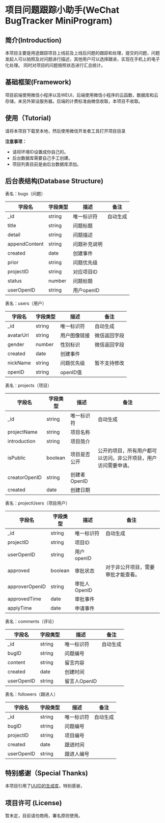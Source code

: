 项目问题跟踪小助手(WeChat BugTracker MiniProgram)
=================
## 简介(Introduction)

本项目主要是用途跟踪项目上线前及上线后问题的跟踪和处理，提交的问题，问题发起人可以拍照及对问题进行描述，其他用户可以选择跟进，实现在手机上的电子化处理。
同时对项目的问题按照状态进行汇总统计。

## 基础框架(Framework)
项目前端使用微信小程序以及WEUI，后端使用微信小程序的云函数，数据库和云存储，未另外架设服务器。后端的计费标准由微信收取，本项目不收取。

## 使用（Tutorial)
请将本项目下载至本地，然后使用微信开发者工具打开项目目录

**注意事项：**
- 请将环境ID设置成你自己的。
- 后台数据库需要自己手工创建。
- 项目列表目前是由后台数据库添加。


## 后台表结构(Database Structure)
表名：bugs（问题）

|  字段名   | 字段类型  | 描述 | 备注 |
|  ----  | ----  | ---  | ---  |
| _id  | string | 唯一标识符 | 自动生成 |
| title  | string | 问题标题  |  |
| detail  | string | 问题描述  |  |
| appendContent  | string | 问题补充说明  |  |
| created  | date | 创建事件  |  |
| prior  | string | 问题优先级  |  |
| projectID  | string | 对应项目ID  |  |
| status  | number | 问题标题  |  |
| userOpenID  | string | 用户openID  |  |

表名：users（用户）

|  字段名   | 字段类型  | 描述 | 备注 |
|  ----  | ----  | ---  | ---  |
| _id  | string | 唯一标识符 | 自动生成 |
| avatarUrl  | string | 用户图像链接  | 微信返回字段 |
| gender  | number | 性别标识  | 微信返回字段 |
| created  | date | 创建事件  |  |
| nickName  | string | 问题优先级  | 暂不支持修改 |
| openID  | string | openID值  |  |

表名：projects（项目）

|  字段名   | 字段类型  | 描述 | 备注 |
|  ----  | ----  | ---  | ---  |
| _id  | string | 唯一标识符 | 自动生成 |
| projectName  | string | 项目名称  |  |
| introduction  | string | 项目简介  |  |
| isPublic  | boolean | 项目是否公开  | 公开的项目，所有用户都可以访问。非公开项目，用户访问需要申请。 |
| creatorOpenID  | string | 创建者OpenID  |  |
| created  | date | 创建日期  |  |

表名：projectUsers（项目用户）

|  字段名   | 字段类型  | 描述 | 备注 |
|  ----  | ----  | ---  | ---  |
| _id  | string | 唯一标识符 | 自动生成 |
| projectID  | string | 项目ID  |  |
| userOpenID  | string | 用户openID  |  |
| approved  | boolean | 审批状态  | 对于非公开项目，需要审批才能查看。 |
| approverOpenID  | string | 审批人OpenID  |  |
| approvedTime  | date | 审批事件  |  |
| applyTime  | date | 申请事件  |  |

表名：comments（评论）

|  字段名   | 字段类型  | 描述 | 备注 |
|  ----  | ----  | ---  | ---  |
| _id  | string | 唯一标识符 | 自动生成 |
| bugID  | string | 问题编号  |  |
| content  | string | 留言内容  |  |
| created  | date | 创建时间  |  |
| userOpenID  | string | 留言人OpenID  |  |

表名：followers（跟进人）

|  字段名   | 字段类型  | 描述 | 备注 |
|  ----  | ----  | ---  | ---  |
| _id  | string | 唯一标识符 | 自动生成 |
| bugID  | string | 问题编号  |  |
| projectID  | string | 项目编号  |  |
| created  | date | 跟进时间  |  |
| userOpenID  | string | 跟进人编号  |  |

## 特别感谢（Special Thanks)
本项目引用了[UUID的生成库](https://github.com/tangqipeng/uuid-js)，特别感谢，

## 项目许可 (License)

暂未定，目前请勿商用，署名原则使用。



